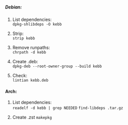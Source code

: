 ##### Debian:

1. List dependencies:  
   `dpkg-shlibdeps -O kebb`

2. Strip:  
   `strip kebb`

3. Remove runpaths:  
   `chrpath -d kebb`

4. Create .deb:  
   `dpkg-deb --root-owner-group --build kebb`

5. Check:  
   `lintian kebb.deb`

#### Arch:

1. List dependencies:  
   `readelf -d kebb | grep NEEDED`
   `find-libdeps .tar.gz`

2. Create .zst
   `makepkg`
